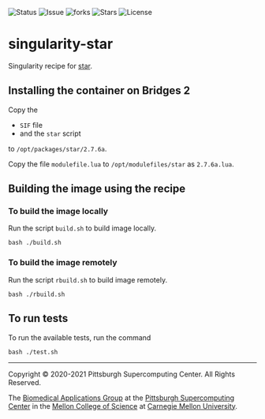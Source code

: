 ![Status](https://github.com/pscedu/singularity-star/actions/workflows/main.yml/badge.svg)
![Issue](https://img.shields.io/github/issues/pscedu/singularity-star)
![forks](https://img.shields.io/github/forks/pscedu/singularity-star)
![Stars](https://img.shields.io/github/stars/pscedu/singularity-star)
![License](https://img.shields.io/github/license/pscedu/singularity-star)

# singularity-star
Singularity recipe for [star](https://github.com/alexdobin/STAR).

## Installing the container on Bridges 2
Copy the

* `SIF` file
* and the `star` script

to `/opt/packages/star/2.7.6a`.

Copy the file `modulefile.lua` to `/opt/modulefiles/star` as `2.7.6a.lua`.

## Building the image using the recipe
### To build the image locally
Run the script `build.sh` to build image locally.

```
bash ./build.sh
```

### To build the image remotely
Run the script `rbuild.sh` to build image remotely.

```
bash ./rbuild.sh
```

## To run tests
To run the available tests, run the command

```
bash ./test.sh
```

---
Copyright © 2020-2021 Pittsburgh Supercomputing Center. All Rights Reserved.

The [Biomedical Applications Group](https://www.psc.edu/biomedical-applications/) at the [Pittsburgh Supercomputing
Center](http://www.psc.edu) in the [Mellon College of Science](https://www.cmu.edu/mcs/) at [Carnegie Mellon University](http://www.cmu.edu).

